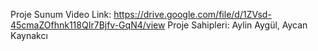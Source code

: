Proje Sunum Video Link: https://drive.google.com/file/d/1ZVsd-45cmaZOfhnk118QIr7Bjfv-GqN4/view
Proje Sahipleri: Aylin Aygül, Aycan Kaynakcı
